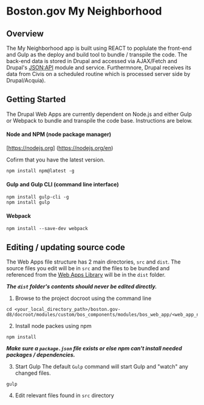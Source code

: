 # Boston.gov My Neighborhood

## Overview
The My Neighborhood app is built using REACT to poplulate the front-end and Gulp as the deploy and build tool to bundle / transpile the code. The back-end data is stored in Drupal and accessed via AJAX/Fetch and Drupal's [JSON:API](https://www.drupal.org/docs/core-modules-and-themes/core-modules/jsonapi-module/jsonapi) module and service. Furthermnore, Drupal receives its data from Civis on a scheduled routine which is processed server side by Drupal/Acquia).

## Getting Started
The Drupal Web Apps are currently dependent on Node.js and either Gulp or Webpack to bundle and transpile the code base. Instructions are below.

#### Node and NPM (node package manager)

[https://nodejs.org] (https://nodejs.org/en)

Cofirm that you have the latest version.

```shell
npm install npm@latest -g
```

#### Gulp and Gulp CLI (command line interface)

```shell
npm install gulp-cli -g
npm install gulp
```


#### Webpack

```shell
npm install --save-dev webpack
```

## Editing / updating source code
The Web Apps file structure has 2 main directories, `src` and `dist`. The source files you edit will be in `src` and the files to be bundled and referenced from the [Web Apps Library](../../bos_web_app.libraries.yml) will be in the `dist` folder. 

__*The `dist` folder's contents should never be edited directly.*__

1. Browse to the project docroot using the command line

```shell
cd <your_local_directory_path>/boston.gov-d8/docroot/modules/custom/bos_components/modules/bos_web_app/<web_app_name>
``` 

2. Install node packes using npm

  
```shell
npm install
``` 

__*Make sure a `package.json` file exists or else npm can't install needed packages / dependencies.*__

3. Start Gulp
The default `Gulp` command will start Gulp and "watch" any changed files.

```shell
gulp
``` 

4. Edit relevant files found in `src` directory



